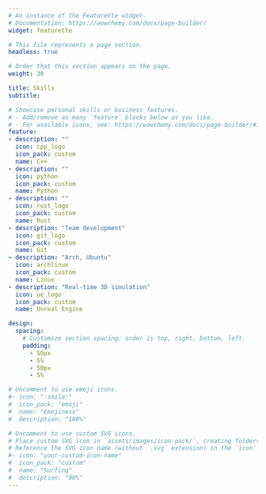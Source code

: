 ```yaml
---
# An instance of the Featurette widget.
# Documentation: https://wowchemy.com/docs/page-builder/
widget: featurette

# This file represents a page section.
headless: true

# Order that this section appears on the page.
weight: 30

title: Skills
subtitle:

# Showcase personal skills or business features.
# - Add/remove as many `feature` blocks below as you like.
# - For available icons, see: https://wowchemy.com/docs/page-builder/#icons
feature:
- description: ""
  icon: cpp_logo
  icon_pack: custom
  name: C++
- description: ""
  icon: python
  icon_pack: custom
  name: Python
- description: ""
  icon: rust_logo
  icon_pack: custom
  name: Rust
- description: "Team development"
  icon: git_logo
  icon_pack: custom
  name: Git
- description: "Arch, Ubuntu"
  icon: archlinux
  icon_pack: custom
  name: Linux
- description: "Real-time 3D simulation"
  icon: ue_logo
  icon_pack: custom
  name: Unreal Engine

design:
  spacing:
    # Customize section spacing: order is top, right, bottom, left.
    padding:
      - 50px
      - 5%
      - 50px
      - 5%

# Uncomment to use emoji icons.
#- icon: ":smile:"
#  icon_pack: "emoji"
#  name: "Emojiness"
#  description: "100%"

# Uncomment to use custom SVG icons.
# Place custom SVG icon in `assets/images/icon-pack/`, creating folders if necessary.
# Reference the SVG icon name (without `.svg` extension) in the `icon` field.
#- icon: "your-custom-icon-name"
#  icon_pack: "custom"
#  name: "Surfing"
#  description: "90%"
---
```

